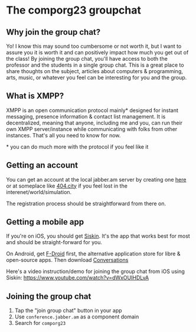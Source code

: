 # The comporg23 groupchat

## Why join the group chat?
Yo! I know this may sound too cumbersome or not worth it, but I want to assure you it is worth it and can positively impact how much you get out of the class!
By joining the group chat, you'll have access to both the professor and the students in a single group chat.
This is a great place to share thoughts on the subject, articles about computers & programming, arts, music, or whatever you feel 
can be interesting for you and the group.

## What is XMPP?
XMPP is an open communication protocol mainly* designed for instant messaging, presence information & contact list management.
It is decentralized, meaning that anyone, including me and you, can run their own XMPP server/instance while communicating with folks from other instances.
That's all you need to know for now.

\* you can do much more with the protocol if you feel like it

## Getting an account
You can get an account at the local jabber.am server by creating one [here](https://jabber.am:5281/conversejs#converse/register)
or at someplace like [404.city](https://404.city) if you feel lost in the interenet/world/simulation.

The registration process should be straightforward from there on.

## Getting a mobile app
If you're on iOS, you should get [Siskin](https://siskin.im/). It's the app that works best for most and should be straight-forward for you.

On Android, get [F-Droid](https://f-droid.org/en/) first, the alternative application store for libre & open-source apps. Then download [Conversations](https://f-droid.org/packages/eu.siacs.conversations/)

Here's a video instruction/demo for joining the group chat from iOS using Siskin: https://www.youtube.com/watch?v=dWxOUIHDLvA

## Joining the group chat
1. Tap the "join group chat" button in your app
2. Use `conference.jabber.am` as a component domain
3. Search for `comporg23`
